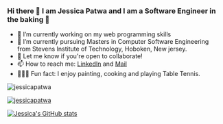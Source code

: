 ### Hi there 👋 I am Jessica Patwa and I am a Software Engineer in the baking 🍰

<!--
**jessicapatwa/jessicapatwa** is a ✨ _special_ ✨ repository because its `README.md` (this file) appears on your GitHub profile.
-->
- 🔭 I’m currently working on my web programming skills
- 🌱 I’m currently pursuing Masters in Computer Software Engineering from Stevens Institute of Technology, Hoboken, New jersey.
- 👯 Let me know if you're open to collaborate!
- 📫 How to reach me: [LinkedIn](https://www.linkedin.com/in/jessica-patwa-4b0872143/) and [Mail](patwajessica@gmail.com)
- 🧘🏻‍♀️ Fun fact: I enjoy painting, cooking and playing Table Tennis.

<p align="left"> <img src="https://komarev.com/ghpvc/?username=jessicapatwa&label=Profile%20views&color=0e75b6&style=flat" alt="jessicapatwa" /> </p>

<p align="left"> <a href="https://github.com/ryo-ma/github-profile-trophy"><img src="https://github-profile-trophy.vercel.app/?username=jessicapatwa" alt="jessicapatwa" /></a> </p>

[![Jessica's GitHub stats](https://github-readme-stats.vercel.app/api?username=jessicapatwa)](https://github.com/jessicapatwa/github-readme-stats)
